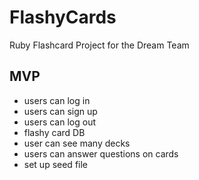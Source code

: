 # FlashyCards
Ruby Flashcard Project for the Dream Team

## MVP
- users can log in
- users can sign up
- users can log out 
- flashy card DB 
- user can see many decks
- users can answer questions on cards
- set up seed file